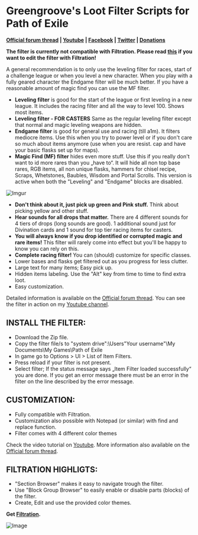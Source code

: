 # Greengroove's Loot Filter Scripts for Path of Exile

**[Official forum thread](https://www.pathofexile.com/forum/view-thread/1566921)
|
[Youtube](https://www.youtube.com/user/Filip303)
|
[Facebook](https://www.facebook.com/GreengroovePOE/)
|
[Twitter](https://twitter.com/GreengroovePOE)
|
[Donations](https://www.paypal.com/cgi-bin/webscr?cmd=_s-xclick&hosted_button_id=ENRA8DXJ9TSBC)**

**The filter is currently not compatible with Filtration. Please read [this](https://github.com/Greengroove/GG-LootFilter/issues/1) if you want to edit the filter with Filtration!**

A general recommendation is to only use the leveling filter for races, start of a challenge league or when you level a new character. When you play with a fully geared character the Endgame filter will be much better. If you have a reasonable amount of magic find you can use the MF filter.

- **Leveling filter** is good for the start of the league or first leveling in a new league. It includes the racing filter and all the way to level 100. Shows most items.
- **Leveling filter - FOR CASTERS** Same as the regular leveling filter except that normal and magic leveling weapons are hidden.
- **Endgame filter** is good for general use and racing (till a1m). It filters mediocre items. Use this when you try to power level or if you don't care so much about items anymore (use when you are resist. cap and have your basic flasks set up for maps).
- **Magic Find (MF) filter** hides even more stuff. Use this if you really don't want to id more rares than you „have to“. It will hide all non top base rares, RGB items, all non unique flasks, hammers for chisel recipe, Scraps, Whetstones, Baubles, Wisdom and Portal Scrolls.
This version is active when both the "Leveling" and "Endgame" blocks are disabled.

![Imgur](http://i.imgur.com/aU2jxMi.jpg)

- **Don't think about it, just pick up green and Pink stuff.** Think about picking yellow and other stuff.
- **Hear sounds for all drops that matter.** There are 4 different sounds for 4 tiers of drops (long sounds are good).
1 additional sound just for Divination cards and 1 sound for top tier racing items for casters.
- **You will always know if you drop identified or corrupted magic and rare items!** This filter will rarely come into effect but you'll be happy to know you can rely on this.
- **Complete racing filter!** You can (should) customize for specific classes.
- Lower bases and flasks get filtered out as you progress for less clutter.
- Large text for many items; Easy pick up.
- Hidden items labeling. Use the "Alt" key from time to time to find extra loot.
- Easy customization.

Detailed information is available on the [Official forum thread](https://www.pathofexile.com/forum/view-thread/1566921). You can see the filter in action on my [Youtube channel](https://www.youtube.com/user/Filip303).


## INSTALL THE FILTER:

- Download the Zip file.
- Copy the filter file/s to "system drive":\Users\"Your username"\My Documents\My Games\Path of Exile
- In game go to Options > UI > List of Item Filters.
- Press reload if your filter is not present.
- Select filter; If the status message says „Item Filter loaded successfully“ you are done. If you get an error message there must be an error in the filter on the line described by the error message.



## CUSTOMIZATION:

- Fully compatible with Filtration. 
- Customization also possible with Notepad (or similar) with find and replace function.
- Filter comes with 4 different color themes



Check the video tutorial on [Youtube](https://youtu.be/oDu5NT5qdxU). More information also available on the [Official forum thread](https://www.pathofexile.com/forum/view-thread/1566921).



## FILTRATION HIGHLIGTS:
- "Section Browser" makes it easy to navigate trough the filter.
- Use "Block Group Browser" to easily enable or disable parts (blocks) of the filter.
- Create, Edit and use the provided color themes.

**Get [Filtration](https://github.com/ben-wallis/Filtration/releases).**

![Image](http://i.imgur.com/1KeRa4b.png)